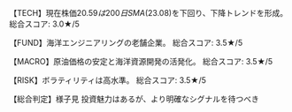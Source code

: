 【TECH】現在株価$20.59は200日SMA($23.08)を下回り、下降トレンドを形成。
総合スコア: 3.0★/5

【FUND】海洋エンジニアリングの老舗企業。
総合スコア: 3.5★/5

【MACRO】原油価格の安定と海洋資源開発の活発化。
総合スコア: 3.5★/5

【RISK】ボラティリティは高水準。
総合スコア: 3.5★/5

【総合判定】様子見
投資魅力はあるが、より明確なシグナルを待つべき
